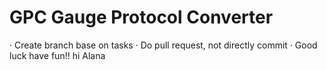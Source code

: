 # GPC Gauge Protocol Converter
· Create branch base on tasks
· Do pull request, not directly commit
· Good luck have fun!! hi Alana
